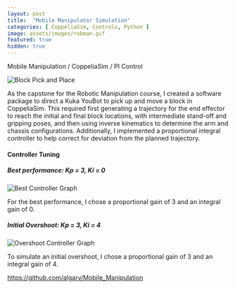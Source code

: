 ```yaml
---
layout: post
title:  "Mobile Manipulator Simulation"
categories: [ CoppeliaSim, Controls, Python ]
image: assets/images/robman.gif
featured: true
hidden: true
---
```


Mobile Manipulation / CoppeliaSim / PI Control

![Block Pick and Place](https://algarv.github.io/Portfolio/assets/images/449Final.gif)

As the capstone for the Robotic Manipulation course, I created a software package to direct a Kuka YouBot to pick up and move a block in CoppeliaSim. This required first generating a trajectory for the end effector to reach the initial and final block locations, with intermediate stand-off and gripping poses, and then using inverse kinematics to determine the arm and chassis configurations. Additionally, I implemented a proportional integral controller to help correct for deviation from the planned trajectory. 

#### Controller Tuning

##### Best performance: Kp = 3, Ki = 0
![Best Controller Graph](https://algarv.github.io/Portfolio/assets/images/best.png)

For the best performance, I chose a proportional gain of 3 and an integral gain of 0.

##### Initial Overshoot: Kp = 3, Ki = 4
![Overshoot Controller Graph](https://algarv.github.io/Portfolio/assets/images/overshoot.png)

To simulate an initial overshoot, I chose a proportional gain of 3 and an integral gain of 4.

https://github.com/algarv/Mobile_Manipulation